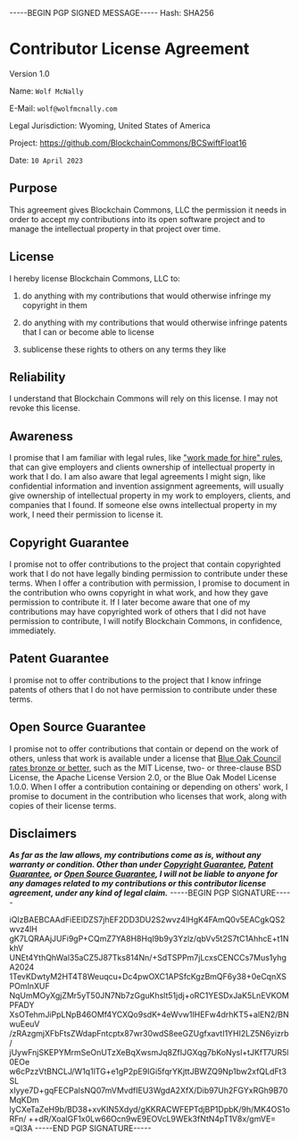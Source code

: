 -----BEGIN PGP SIGNED MESSAGE-----
Hash: SHA256

# Contributor License Agreement

Version 1.0

Name: `Wolf McNally`

E-Mail: `wolf@wolfmcnally.com`

Legal Jurisdiction: Wyoming, United States of America

Project: https://github.com/BlockchainCommons/BCSwiftFloat16

Date: `10 April 2023`

## Purpose

This agreement gives Blockchain Commons, LLC the permission it needs in order to accept my contributions into its open software project and to manage the intellectual property in that project over time.

## License

I hereby license Blockchain Commons, LLC to:

1.  do anything with my contributions that would otherwise infringe my copyright in them

2.  do anything with my contributions that would otherwise infringe patents that I can or become able to license

3.  sublicense these rights to others on any terms they like

## Reliability

I understand that Blockchain Commons will rely on this license.  I may not revoke this license.

## Awareness

I promise that I am familiar with legal rules, like ["work made for hire" rules](http://worksmadeforhire.com), that can give employers and clients ownership of intellectual property in work that I do.  I am also aware that legal agreements I might sign, like confidential information and invention assignment agreements, will usually give ownership of intellectual property in my work to employers, clients, and companies that I found.  If someone else owns intellectual property in my work, I need their permission to license it.

## Copyright Guarantee

I promise not to offer contributions to the project that contain copyrighted work that I do not have legally binding permission to contribute under these terms.  When I offer a contribution with permission, I promise to document in the contribution who owns copyright in what work, and how they gave permission to contribute it.  If I later become aware that one of my contributions may have copyrighted work of others that I did not have permission to contribute, I will notify Blockchain Commons, in confidence, immediately.

## Patent Guarantee

I promise not to offer contributions to the project that I know infringe patents of others that I do not have permission to contribute under these terms.

## Open Source Guarantee

I promise not to offer contributions that contain or depend on the work of others, unless that work is available under a license that [Blue Oak Council rates bronze or better](https://blueoakconcil.org/list), such as the MIT License, two- or three-clause BSD License, the Apache License Version 2.0, or the Blue Oak Model License 1.0.0.  When I offer a contribution containing or depending on others' work, I promise to document in the contribution who licenses that work, along with copies of their license terms.

## Disclaimers

***As far as the law allows, my contributions come as is, without any warranty or condition.  Other than under [Copyright Guarantee](#copyright-guarantee), [Patent Guarantee](#patent-guarantee), or [Open Source Guarantee](#open-source-guarantee), I will not be liable to anyone for any damages related to my contributions or this contributor license agreement, under any kind of legal claim.***
-----BEGIN PGP SIGNATURE-----

iQIzBAEBCAAdFiEElDZS7jhEF2DD3DU2S2wvz4lHgK4FAmQ0v5EACgkQS2wvz4lH
gK7LQRAAjJUFi9gP+CQmZ7YA8H8HqI9b9y3Yzlz/qbVv5t2S7tC1AhhcE+t1NkhV
UNEt4YthQhWal35aCZ5J87Tks814Nn/+SdTSPPm7jLcxsCENCCs7Mus1yhgA2024
1TevKDwtyM2HT4T8Weuqcu+Dc4pwOXC1APSfcKgzBmQF6y38+0eCqnXSPOmInXUF
NqUmMOyXgjZMr5yT50JN7Nb7zGguKhslt51jdj+oRC1YESDxJaK5LnEVKOMPFADY
XsOTehmJiPpLNpB46OMf4YCXQo9sdK+4eWvw1IHEFw4drhKT5+alEN2/BNwuEeuV
/zRAzgmjXFbFtsZWdapFntcptx87wr30wdS8eeGZUgfxavtI1YHI2LZ5N6yizrb/
jUywFnjSKEPYMrmSeOnUTzXeBqXwsmJq8ZfIJGXqg7bKoNysl+tJKfT7UR5l0EOe
w6cPzzVtBNCLJ/W1q1lTG+e1gP2pE9IGi5fqrYKjttJBWZQ9Np1bw2xfQLdFt3SL
xIyye7D+gqFECPaIsNQ07mVMvdfIEU3WgdA2XfX/Dib97Uh2FGYxRGh9B70MqKDm
lyCXeTaZeH9b/BD38+xvKIN5Xdyd/gKKRACWFEPTdjBP1DpbK/9h/MK4OS1oRFn/
++dR/XoalGF1x0Lw66Ocn9wE9EOVcL9WEk3fNtN4pT1V8x/gmVE=
=Ql3A
-----END PGP SIGNATURE-----

